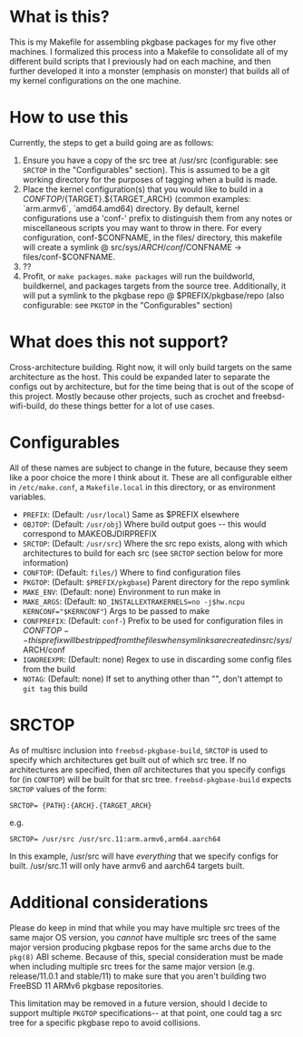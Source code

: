 # What is this?
This is my Makefile for assembling pkgbase packages for my five other machines. I formalized this process into a Makefile to consolidate all of my different build scripts that I previously had on each machine, and then further developed it into a monster (emphasis on monster) that builds all of my kernel configurations on the one machine.

# How to use this
Currently,  the steps to get a build going are as follows:

1. Ensure you have a copy of the src tree at /usr/src (configurable: see `SRCTOP` in the "Configurables" section). This is assumed to be a git working directory for the purposes of tagging when a build is made.
2. Place the kernel configuration(s) that you would like to build in a ${CONFTOP}/${TARGET}.${TARGET_ARCH} (common examples: `arm.armv6`, `amd64.amd64) directory. By default, kernel configurations use a 'conf-' prefix to distinguish them from any notes or miscellaneous scripts you may want to throw in there. For every configuration, conf-$CONFNAME, in the files/ directory, this makefile will create a symlink @ src/sys/$ARCH/conf/$CONFNAME -> files/conf-$CONFNAME.
3. ??
4. Profit, or `make packages`. `make packages` will run the buildworld, buildkernel, and packages targets from the source tree. Additionally, it will put a symlink to the pkgbase repo @ $PREFIX/pkgbase/repo (also configurable: see `PKGTOP` in the "Configurables" section)

# What does this not support?
Cross-architecture building. Right now, it will only build targets on the same architecture as the host. This could be expanded later to separate the configs out by architecture, but for the time being that is out of the scope of this project. Mostly because other projects, such as crochet and freebsd-wifi-build, do these things better for a lot of use cases.

# Configurables
All of these names are subject to change in the future, because they seem like a poor choice the more I think about it. These are all configurable either in `/etc/make.conf`, a `Makefile.local` in this directory, or as environment variables.

* `PREFIX`: (Default: `/usr/local`) Same as $PREFIX elsewhere
* `OBJTOP`: (Default: `/usr/obj`) Where build output goes -- this would correspond to MAKEOBJDIRPREFIX
* `SRCTOP`: (Default: `/usr/src`) Where the src repo exists, along with which architectures to build for each src (see `SRCTOP` section below for more information)
* `CONFTOP`: (Default: `files/`) Where to find configuration files
* `PKGTOP`: (Default: `$PREFIX/pkgbase`) Parent directory for the repo symlink
* `MAKE_ENV`: (Default: none) Environment to run make in
* `MAKE_ARGS`: (Default: `NO_INSTALLEXTRAKERNELS=no -j$hw.ncpu KERNCONF="$KERNCONF"`) Args to be passed to make
* `CONFPREFIX`: (Default: `conf-`) Prefix to be used for configuration files in $CONFTOP -- this prefix will be stripped from the files when symlinks are created in src/sys/$ARCH/conf
* `IGNOREEXPR`: (Default: none) Regex to use in discarding some config files from the build
* `NOTAG`: (Default: none) If set to anything other than "", don't attempt to `git tag` this build

# SRCTOP
As of multisrc inclusion into `freebsd-pkgbase-build`, `SRCTOP` is used to specify which architectures get built out of which src tree. If no architectures are specified, then *all* architectures that you specify configs for (in `CONFTOP`) will be built for that src tree. `freebsd-pkgbase-build` expects `SRCTOP` values of the form:

    SRCTOP= {PATH}:{ARCH}.{TARGET_ARCH}

e.g.

    SRCTOP= /usr/src /usr/src.11:arm.armv6,arm64.aarch64

In this example, /usr/src will have *everything* that we specify configs for built. /usr/src.11 will only have armv6 and aarch64 targets built.

# Additional considerations
Please do keep in mind that while you may have multiple src trees of the same major OS version, you *cannot* have multiple src trees of the same major version producing pkgbase repos for the same archs due to the `pkg(8)` ABI scheme. Because of this, special consideration must be made when including multiple src trees for the same major version (e.g. release/11.0.1 and stable/11) to make sure that you aren't building two FreeBSD 11 ARMv6 pkgbase repositories.

This limitation may be removed in a future version, should I decide to support multiple `PKGTOP` specifications-- at that point, one could tag a src tree for a specific pkgbase repo to avoid collisions.

